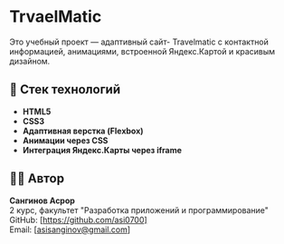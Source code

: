 # TrvaelMatic


Это учебный проект — адаптивный сайт- Travelmatic с контактной информацией, анимациями, встроенной Яндекс.Картой и красивым дизайном.

## 🔧 Стек технологий

- **HTML5**
- **CSS3**
- **Адаптивная верстка (Flexbox)**
- **Анимации через CSS**
- **Интеграция Яндекс.Карты через iframe**

## 🧑‍💻 Автор

**Сангинов Асрор**  
2 курс, факультет "Разработка приложений и программирование"  
GitHub: [https://github.com/asi0700]  
Email: [asisanginov@gmail.com]
